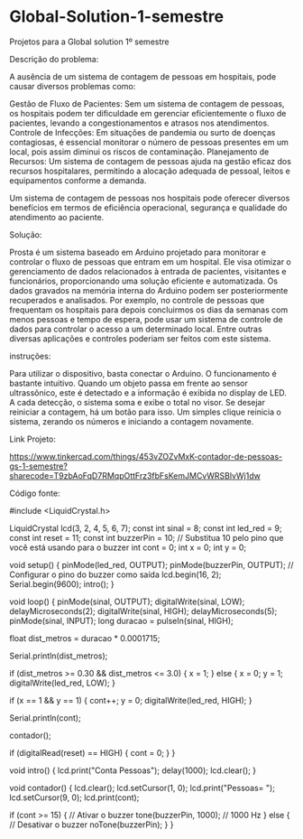 # Global-Solution-1-semestre
Projetos para a Global solution 1º semestre

Descrição do problema:

  A ausência de um sistema de contagem de pessoas em hospitais, pode causar diversos problemas como:
  
Gestão de Fluxo de Pacientes:
  Sem um sistema de contagem de pessoas, os hospitais podem ter dificuldade em gerenciar eficientemente o fluxo de pacientes, levando a congestionamentos e atrasos nos atendimentos.
Controle de Infecções:
  Em situações de pandemia ou surto de doenças contagiosas, é essencial monitorar o número de pessoas presentes em um local, pois assim diminui os riscos de contaminação.
Planejamento de Recursos:
  Um sistema de contagem de pessoas ajuda na gestão eficaz dos recursos hospitalares, permitindo a alocação adequada de pessoal, leitos e equipamentos conforme a demanda.

Um sistema de contagem de pessoas nos hospitais pode oferecer diversos benefícios em termos de eficiência operacional, segurança e qualidade do atendimento ao paciente.


Solução: 

  Prosta é um sistema baseado em Arduino projetado para monitorar e controlar o fluxo de pessoas que entram em um hospital. Ele visa otimizar o gerenciamento de dados relacionados à entrada de pacientes, visitantes e funcionários, proporcionando uma solução eficiente e automatizada. Os dados gravados na memória interna do Arduino podem ser posteriormente recuperados e analisados. Por exemplo, no controle de pessoas que frequentam os hospitais para depois concluirmos os dias da semanas com menos pessoas e tempo de espera, pode usar um sistema de controle de dados para controlar o acesso a um determinado local. Entre outras diversas aplicações e controles poderiam ser feitos com este sistema. 

instruções:

Para utilizar o dispositivo, basta conectar o Arduino. O funcionamento é bastante intuitivo. Quando um objeto passa em frente ao sensor ultrassônico, este é detectado e a informação é exibida no display de LED. A cada detecção, o sistema soma e exibe o total no visor. Se desejar reiniciar a contagem, há um botão para isso. Um simples clique reinicia o sistema, zerando os números e iniciando a contagem novamente.

Link Projeto:

https://www.tinkercad.com/things/453vZOZvMxK-contador-de-pessoas-gs-1-semestre?sharecode=T9zbAoFqD7RMqpOttFrz3fbFsKemJMCvWRSBlvWj1dw


Código fonte: 

#include <LiquidCrystal.h>

LiquidCrystal lcd(3, 2, 4, 5, 6, 7);
const int sinal = 8;
const int led_red = 9;
const int reset = 11;
const int buzzerPin = 10; // Substitua 10 pelo pino que você está usando para o buzzer
int cont = 0;
int x = 0;
int y = 0;

void setup() {
  pinMode(led_red, OUTPUT);
  pinMode(buzzerPin, OUTPUT); // Configurar o pino do buzzer como saída
  lcd.begin(16, 2);
  Serial.begin(9600);
  intro();
}

void loop() {
  pinMode(sinal, OUTPUT);
  digitalWrite(sinal, LOW);
  delayMicroseconds(2);
  digitalWrite(sinal, HIGH);
  delayMicroseconds(5);
  pinMode(sinal, INPUT);
  long duracao = pulseIn(sinal, HIGH);

  float dist_metros = duracao * 0.0001715;

  Serial.println(dist_metros);

  if (dist_metros >= 0.30 && dist_metros <= 3.0) {
    x = 1;
  } else {
    x = 0;
    y = 1;
    digitalWrite(led_red, LOW);
  }

  if (x == 1 && y == 1) {
    cont++;
    y = 0;
    digitalWrite(led_red, HIGH);
  }

  Serial.println(cont);

  contador();

  if (digitalRead(reset) == HIGH) {
    cont = 0;
  }
}

void intro() {
  lcd.print("Conta Pessoas");
  delay(1000);
  lcd.clear();
}

void contador() {
  lcd.clear();
  lcd.setCursor(1, 0);
  lcd.print("Pessoas= ");
  lcd.setCursor(9, 0);
  lcd.print(cont);

  if (cont >= 15) {
    // Ativar o buzzer
    tone(buzzerPin, 1000); // 1000 Hz
  } else {
    // Desativar o buzzer
    noTone(buzzerPin);
  }
}
